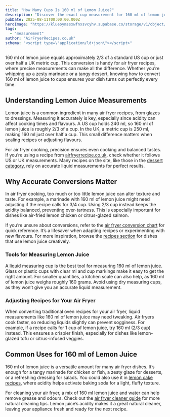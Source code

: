 ```yaml
---
title: "How Many Cups Is 160 ml of Lemon Juice?"
description: "Discover the exact cup measurement for 160 ml of lemon juice and simplify your cooking conversions with this easy guide."
pubDate: 2025-08-11T00:00:00.000Z
heroImage: "https://klueoymssxwfnxsvcyhv.supabase.co/storage/v1/object/public/md/how-many-cups-is-160-ml-of-lemon-juice-e5726087.webp"
tags:
  - "measurement"
author: "AirFryerRecipes.co.uk"
schema: "<script type=\"application/ld+json\"></script>"
---
```


<p>160 ml of lemon juice equals approximately 2/3 of a standard US cup or just over half a UK metric cup. This conversion is handy for air fryer recipes, where precise measurements can make all the difference. Whether you’re whipping up a zesty marinade or a tangy dessert, knowing how to convert 160 ml of lemon juice to cups ensures your dish turns out perfectly every time.</p>

<h2>Understanding Lemon Juice Measurements</h2>
<p>Lemon juice is a common ingredient in many air fryer recipes, from glazes to dressings. Measuring it accurately is key, especially since acidity can affect cooking times and flavours. A US cup holds 240 ml, so 160 ml of lemon juice is roughly 2/3 of a cup. In the UK, a metric cup is 250 ml, making 160 ml just over half a cup. This small difference matters when scaling recipes or adjusting flavours.</p>
<p>For air fryer cooking, precision ensures even cooking and balanced tastes. If you’re using a recipe from <a href=https://www.airfryerrecipe.co.uk/>airfryerrecipe.co.uk</a>, check whether it follows US or UK measurements. Many recipes on the site, like those in the <a href=https://www.airfryerrecipe.co.uk/recipe-category/dessert>dessert category</a>, rely on accurate liquid measurements for perfect results.</p>

<h2>Why Accurate Conversions Matter</h2>
<p>In air fryer cooking, too much or too little lemon juice can alter texture and taste. For example, a marinade with 160 ml of lemon juice might need adjusting if the recipe calls for 3/4 cup. Using 2/3 cup instead keeps the acidity balanced, preventing over-tartness. This is especially important for dishes like air-fried lemon chicken or citrus-glazed salmon.</p>
<p>If you’re unsure about conversions, refer to the <a href=https://www.airfryerrecipe.co.uk/air-fryer-conversion-chart>air fryer conversion chart</a> for quick reference. It’s a lifesaver when adapting recipes or experimenting with new flavours. For more inspiration, browse the <a href=https://www.airfryerrecipe.co.uk/recipes>recipes section</a> for dishes that use lemon juice creatively.</p>

<h3>Tools for Measuring Lemon Juice</h3>
<p>A liquid measuring cup is the best tool for measuring 160 ml of lemon juice. Glass or plastic cups with clear ml and cup markings make it easy to get the right amount. For smaller quantities, a kitchen scale can also help, as 160 ml of lemon juice weighs roughly 160 grams. Avoid using dry measuring cups, as they won’t give you an accurate liquid measurement.</p>

<h3>Adjusting Recipes for Your Air Fryer</h3>
<p>When converting traditional oven recipes for your air fryer, liquid measurements like 160 ml of lemon juice may need tweaking. Air fryers cook faster, so reducing liquids slightly can prevent sogginess. For example, if a recipe calls for 1 cup of lemon juice, try 160 ml (2/3 cup) instead. This ensures a crispier finish, especially for dishes like lemon-glazed tofu or citrus-infused veggies.</p>

<h2>Common Uses for 160 ml of Lemon Juice</h2>
<p>160 ml of lemon juice is a versatile amount for many air fryer dishes. It’s enough for a tangy marinade for chicken or fish, a zesty glaze for desserts, or a refreshing dressing for salads. You could also use it in <a href=https://www.airfryerrecipe.co.uk/recipe-category/cakes>lemon cake recipes</a>, where acidity helps activate baking soda for a light, fluffy texture.</p>
<p>For cleaning your air fryer, a mix of 160 ml lemon juice and water can help remove grease and odours. Check out the <a href=https://www.airfryerrecipe.co.uk/air-fryer-cleaner>air fryer cleaner guide</a> for more natural cleaning tips. Lemon juice’s acidity makes it a great natural cleaner, leaving your appliance fresh and ready for the next recipe.</p>